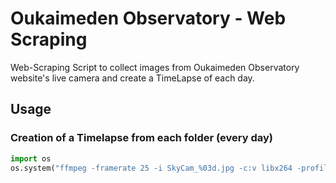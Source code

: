 # Oukaimeden Observatory - Web Scraping

Web-Scraping Script to collect images from Oukaimeden Observatory website's live camera and create a TimeLapse of each day.


## Usage
### Creation of a Timelapse from each folder (every day)

``` Python
import os
os.system("ffmpeg -framerate 25 -i SkyCam_%03d.jpg -c:v libx264 -profile:v high -crf 20 -pix_fmt yuv420p output.mp4")
```
